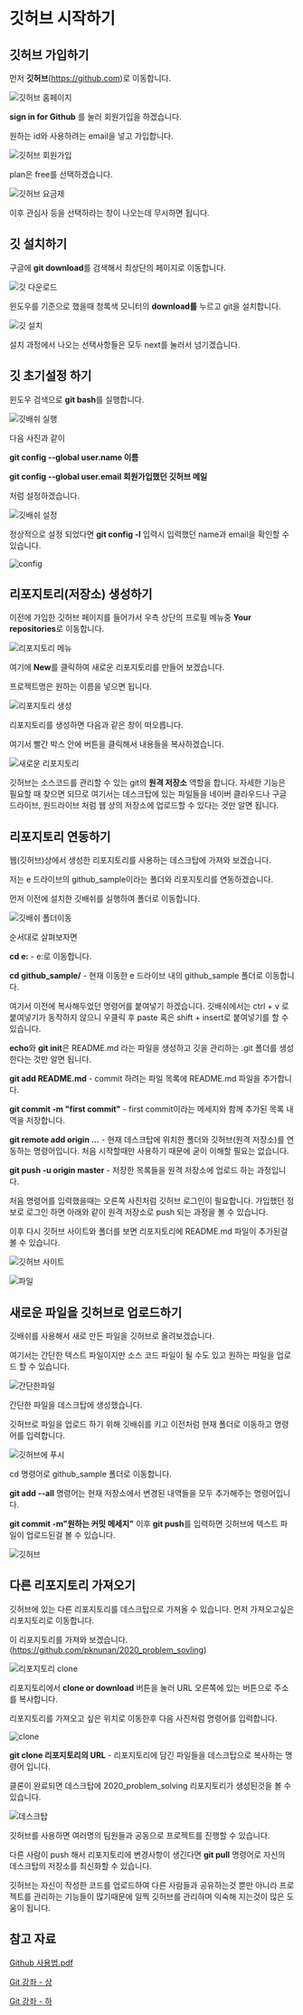 # 깃허브 시작하기

## 깃허브 가입하기

먼저 **깃허브**(https://github.com)로 이동합니다.

![깃허브 홈페이지](..//..//res//github_01.png)

**sign in for Github** 를 눌러 회원가입을 하겠습니다.

원하는 id와 사용하려는 email을 넣고 가입합니다.

![깃허브 회원가입](..//..//res//github_02.png)

plan은 free를 선택하겠습니다.

![깃허브 요금제](..//..//res//github_03.png)

이후 관심사 등을 선택하라는 창이 나오는데 무시하면 됩니다.

## 깃 설치하기

구글에 **git download**를 검색해서 최상단의 페이지로 이동합니다.

![깃 다운로드](..//..//res//github_04.png)

윈도우를 기준으로 했을때 청록색 모니터의 **download를** 누르고 git을 설치합니다.

![깃 설치](..//..//res//github_05.png)

설치 과정에서 나오는 선택사항들은 모두 next를 눌러서 넘기겠습니다.

## 깃 초기설정 하기

윈도우 검색으로 **git bash**를 실행합니다.

![깃배쉬 실행](..//..//res//github_14.png)

다음 사진과 같이 

**git config --global user.name 이름**

**git config --global user.email 회원가입했던 깃허브 메일**

처럼 설정하겠습니다.

![깃배쉬 설정](..//..//res//github_06.png)

정상적으로 설정 되었다면 **git config -l** 입력시 입력했던 name과 email을 확인할 수 있습니다.

![config](..//..//res//github_07.png)

## 리포지토리(저장소) 생성하기

이전에 가입한 깃허브 페이지를 들어가서 우측 상단의 프로필 메뉴중 **Your repositories**로 이동합니다.

![리포지토리 메뉴](..//..//res//github_08.png)

여기에 **New**를 클릭하여 새로운 리포지토리를 만들어 보겠습니다.

프로젝트명은 원하는 이름을 넣으면 됩니다.

![리포지토리 생성](..//..//res//github_09.png)

리포지토리를 생성하면 다음과 같은 창이 떠오릅니다.

여기서 빨간 박스 안에 버튼을 클릭해서 내용들을 복사하겠습니다.

![새로운 리포지토리](..//..//res//github_10.png)

깃허브는 소스코드를 관리할 수 있는 git의 **원격 저장소** 역할을 합니다. 자세한 기능은 필요할 때 찾으면 되므로 여기서는 데스크탑에 있는 파일들을 네이버 클라우드나 구글 드라이브, 원드라이브 처럼 웹 상의 저장소에 업로드할 수 있다는 것만 알면 됩니다.

## 리포지토리 연동하기

웹(깃허브)상에서 생성한 리포지토리를 사용하는 데스크탑에 가져와 보겠습니다.

저는 e 드라이브의 github_sample이라는 폴더와 리포지토리를 연동하겠습니다.

먼저 이전에 설치한 깃배쉬를 실행하여 폴더로 이동합니다.

![깃배쉬 폴더이동](..//..//res//github_11.png)

순서대로 살펴보자면

**cd e:**  - e:로 이동합니다.

**cd github_sample/**  - 현재 이동한 e 드라이브 내의 github_sample 폴더로 이동합니다.

여기서 이전에 복사해두었던 명령어를 붙여넣기 하겠습니다. 깃배쉬에서는 ctrl + v 로 붙여넣기가 동작하지 않으니 우클릭 후 paste 혹은 shift + insert로 붙여넣기를 할 수 있습니다.

**echo**와 **git init**은 README.md 라는 파일을 생성하고 깃을 관리하는 .git 폴더를 생성한다는 것만 알면 됩니다.

**git add README.md** - commit 하려는 파일 목록에 README.md 파일을 추가합니다.

**git commit -m "first commit"** - first commit이라는 메세지와 함께 추가된 목록 내역을 저장합니다.

**git remote add origin ...** - 현재 데스크탑에 위치한 폴더와 깃허브(원격 저장소)를 연동하는 명령어입니다. 처음 시작할때만 사용하기 때문에 굳이 이해할 필요는 없습니다.

**git push -u origin master** - 저장한 목록들을 원격 저장소에 업로드 하는 과정입니다.

처음 명령어를 입력했을때는 오른쪽 사진처럼 깃허브 로그인이 필요합니다. 가입했던 정보로 로그인 하면 아래와 같이 원격 저장소로 push 되는 과정을 볼 수 있습니다.



이후 다시 깃허브 사이트와 폴더를 보면 리포지토리에 README.md 파일이 추가된걸 볼 수 있습니다.

![깃허브 사이트](..//..//res//github_12.png)

![파일](..//..//res//github_13.png)

## 새로운 파일을 깃허브로 업로드하기

깃배쉬를 사용해서 새로 만든 파일을 깃허브로 올려보겠습니다.

여기서는 간단한 텍스트 파일이지만 소스 코드 파일이 될 수도 있고 원하는 파일을 업로드 할 수 있습니다.

![간단한파일](..//..//res//github_15.png)

간단한 파일을 데스크탑에 생성했습니다.

깃허브로 파일을 업로드 하기 위해 깃배쉬를 키고 이전처럼 현재 폴더로 이동하고 명령어를 입력합니다.

![깃허브에 푸시](..//..//res//github_16.png)

cd 명령어로 github_sample 폴더로 이동합니다.

**git add --all** 명령어는 현재 저장소에서 변경된 내역들을 모두 추가해주는 명령어입니다.

**git commit -m"원하는 커밋 메세지"** 이후 **git push**를 입력하면 깃허브에 텍스트 파일이 업로드된걸 볼 수 있습니다.

![깃허브](..//..//res//github_17.png)

## 다른 리포지토리 가져오기

깃허브에 있는 다른 리포지토리를 데스크탑으로 가져올 수 있습니다. 먼저 가져오고싶은 리포지토리로 이동합니다.

이 리포지토리를 가져와 보겠습니다.(https://github.com/pknunan/2020_problem_sovling)

![리포지토리 clone](..//..//res//github_18.png)

리포지토리에서 **clone or download** 버튼을 눌러 URL 오른쪽에 있는 버튼으로 주소를 복사합니다.

리포지토리를 가져오고 싶은 위치로 이동한후 다음 사진처럼 명령어를 입력합니다.

![clone](..//..//res//github_19.png)

**git clone 리포지토리의 URL** - 리포지토리에 담긴 파일들을 데스크탑으로 복사하는 명령어 입니다.

클론이 완료되면 데스크탑에 2020_problem_solving 리포지토리가 생성된것을 볼 수 있습니다.

![데스크탑](..//..//res//github_20.png)



깃허브를 사용하면 여러명의 팀원들과 공동으로 프로젝트를 진행할 수 있습니다. 

다른 사람이 push 해서 리포지토리에 변경사항이 생긴다면 **git pull** 명령어로 자신의 데스크탑의 저장소를 최신화할 수 있습니다.

깃허브는 자신이 작성한 코드를 업로드하여 다른 사람들과 공유하는것 뿐만 아니라 프로젝트를 관리하는 기능들이 많기때문에 일찍 깃허브를 관리하며 익숙해 지는것이 많은 도움이 됩니다. 



## **참고 자료** 

[Github 사용법.pdf](https://github.com/pknunan/2019_SUMMER_DATASTRUCTURE/raw/master/Github%20%EC%82%AC%EC%9A%A9%EB%B2%95.pdf)

[Git 강좌 - 상](https://www.youtube.com/watch?v=FXDjmsiv8fI&t=769s)

[Git 강좌 - 하](https://www.youtube.com/watch?v=GaKjTjwcKQo&t=1s)